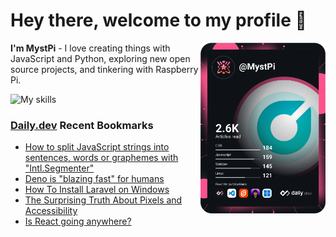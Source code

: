 # Hey there, welcome to my profile 👋

<a href="https://app.daily.dev/MystPi"><img src="https://github.com/MystPi/MystPi/blob/main/devcard.svg" width="200" alt="MystPi's Dev Card" align="right"/></a>

**I'm MystPi** - I love creating things with JavaScript and Python, exploring new open source projects, and tinkering with Raspberry Pi.

![My skills](https://skillicons.dev/icons?i=svelte,js,html,css,py,raspberrypi,react,tailwind)

### [Daily.dev](https://daily.dev) Recent Bookmarks
<!-- daily.dev BOOKMARKS:START -->
- [How to split JavaScript strings into sentences, words or graphemes with &quot;Intl.Segmenter&quot;](https://app.daily.dev/posts/Fh48hMTdG?utm_source=rss&utm_medium=bookmarks&utm_campaign=Itr6mLfRdMms0HCyePtl9)
- [Deno is &quot;blazing fast&quot; for humans](https://app.daily.dev/posts/C6Mx1MUUf?utm_source=rss&utm_medium=bookmarks&utm_campaign=Itr6mLfRdMms0HCyePtl9)
- [How To Install Laravel on Windows](https://app.daily.dev/posts/Ov6n9Rw_x?utm_source=rss&utm_medium=bookmarks&utm_campaign=Itr6mLfRdMms0HCyePtl9)
- [The Surprising Truth About Pixels and Accessibility](https://app.daily.dev/posts/KJ6qDeaOU?utm_source=rss&utm_medium=bookmarks&utm_campaign=Itr6mLfRdMms0HCyePtl9)
- [Is React going anywhere?](https://app.daily.dev/posts/kk7qnX1Wi?utm_source=rss&utm_medium=bookmarks&utm_campaign=Itr6mLfRdMms0HCyePtl9)
<!-- daily.dev BOOKMARKS:END -->
